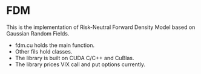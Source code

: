 # FDM

This is the implementation of Risk-Neutral Forward Density Model based on Gaussian Random Fields.

 - fdm.cu holds the main function.
 - Other fils hold classes.
 - The library is built on CUDA C/C++ and CuBlas.
 - The library prices VIX call and put options currently.


